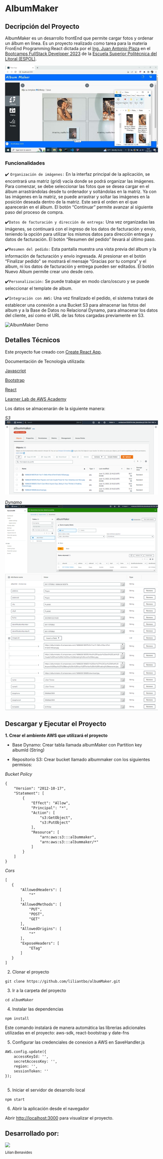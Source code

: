 # AlbumMaker

## Decripción del Proyecto

AlbumMaker es un desarrollo frontEnd que permite cargar fotos y ordenar un álbum en línea.
Es un proyecto realizado como tarea para la materia FronEnd Programming:React dictada por el [Ing. Juan Antonio Plaza](https://github.com/jplaza) en el [Bootcamps FullStack Developer 2023](http://www.bootcamps.espol.edu.ec/) de la [Escuela Superior Politécnica del Litoral (ESPOL)](https://www.espol.edu.ec/).

![AlbumMaker Home][def2]

### Funcionalidades

:heavy_check_mark: `Organización de imágenes:` En la interfaz principal de la aplicación, se encontrará una matriz (grid) vacía donde se podrá organizar las imágenes. Para comenzar, se debe seleccionar las fotos que se desea cargar en el álbum arrastrándolas desde tu ordenador y soltándolas en la matriz. Ya con las imágenes en la matriz, se puede arrastrar y soltar las imágenes en la posición deseada dentro de la matriz. Este será el orden en el que aparecerán en el álbum. El botón “Continuar” permite avanzar al siguiente paso del proceso de compra.

:heavy_check_mark:`Datos de facturación y dirección de entrega:` Una vez organizadas las imágenes, se continuará con el ingreso de los datos de facturación y envío, teniendo la opción para utilizar los mismos datos para dirección entrega y datos de facturación. El botón “Resumen del pedido” llevará al último paso.

:heavy_check_mark:`Resumen del pedido:` Esta pantalla muestra una vista previa del álbum y la información de facturación y envío ingresada. Al presionar en el botón “Finalizar pedido" se mostrará el mensaje “Gracias por tu compra” y el album, ni los datos de facturación y entrega pueden ser editados. El botón Nuevo Album permite crear uno desde cero.

:heavy_check_mark:`Personalización:` Se puede trabajar en modo claro/oscuro y se puede seleccionar el template de album.

:heavy_check_mark:`Integración con AWS:` Una vez finalizado el pedido, el sistema tratará de establecer una conexión a una Bucket S3 para almacenar las fotos del album y a la Base de Datos no Relacional Dynamo, para almacenar los datos del cliente, así como el URL de las fotos cargadas previamente en S3.

![AlbumMaker Demo][def]

## Detalles Técnicos
Este proyecto fue creado con [Create React App](https://github.com/facebook/create-react-app).

Documentación de Tecnología utilizada:

[Javascript ](https://developer.mozilla.org/en-US/docs/Web/JavaScript/Reference)

[Bootstrap ](https://getbootstrap.esdocu.com/docs/5.1/getting-started/introduction/)

[React](https://es.react.dev/reference/react)

[Learner Lab de AWS Academy](https://awsacademy.instructure.com/)

Los datos se almacenarán de la siguiente manera:

_S3_
![Alt text](image-1.png)

_Dynamo_
![Alt text](image-2.png)
![Alt text](image.png)



## Descargar y Ejecutar el Proyecto

**1. Crear el ambiente AWS que utilizará el proyecto**

* Base Dynamo: Crear tabla llamada albumMaker con Partition key albumId (String)

* Repositorio S3: Crear bucket llamado albummaker con los siguientes permisos:
 
_Bucket Policy_
```
{
    "Version": "2012-10-17",
    "Statement": [
        {
            "Effect": "Allow",
            "Principal": "*",
            "Action": [
                "s3:GetObject",
                "s3:PutObject"
            ],
            "Resource": [
                "arn:aws:s3:::albummaker",
                "arn:aws:s3:::albummaker/*"
            ]
        }
    ]
}
```
_Cors_
 ```
 [
    {
        "AllowedHeaders": [
            "*"
        ],
        "AllowedMethods": [
            "PUT",
            "POST",
            "GET"
        ],
        "AllowedOrigins": [
            "*"
        ],
        "ExposeHeaders": [
            "ETag"
        ]
    }
]
 ```

2. Clonar el proyecto

 ```
 git clone https://github.com/liliantbo/albumMaker.git
 ```

3. Ir a la carpeta del proyecto

```
cd albumMaker
```

4. Instalar las dependencias

```
npm install
```
Este comando instalará de manera automática las librerias adicionales utilizadas en el proyecto: aws-sdk, react-bootstrap y date-fns

5. Configurar las credenciales de conexion a AWS en SaveHandler.js

```
AWS.config.update({
    accessKeyId: '',
    secretAccessKey: '',
    region: '',
    sessionToken: ''
});


```
5. Iniciar el servidor de desarrollo local

```
npm start
```

6. Abrir la aplicación desde el navegador

Abrir [http://localhost:3000](http://localhost:3000) para visualizar el proyecto.

## Desarrollado por:
 [<img src="https://avatars.githubusercontent.com/u/74383265?v=4" width=115><br><sub>Lilian Benavides</sub>](https://github.com/liliantbo)


[def]: https://github.com/liliantbo/lbenavides.github.io/blob/main/Demos/AlbumMaker/AlbumMakerDemo.gif?raw=true
[def2]: https://github.com/liliantbo/lbenavides.github.io/blob/main/Demos/AlbumMaker/home.JPG?raw=true